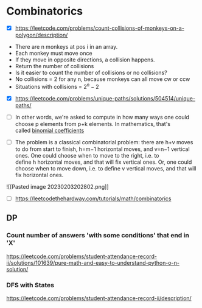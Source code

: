 ---
---
# Combinatorics
- [x] https://leetcode.com/problems/count-collisions-of-monkeys-on-a-polygon/description/
- There are n monkeys at pos i in an array. 
- Each monkey must move once
- If they move in opposite directions, a collision happens.
- Return the number of collisions
- Is it easier to count the number of collisions or no collisions?
- No collisions = 2 for any n, because monkeys can all move cw or ccw
- Situations with collisions = $2^n - 2$

- [x] https://leetcode.com/problems/unique-paths/solutions/504514/unique-paths/
- [ ] In other words, we're asked to compute in how many ways one could choose p elements from p+k elements. In mathematics, that's called [binomial coefficients](https://en.wikipedia.org/wiki/Binomial_coefficient)
- [ ] The problem is a classical combinatorial problem: there are h+v moves to do from start to finish, h=m−1 horizontal moves, and v=n−1 vertical ones. One could choose when to move to the right, i.e. to define h horizontal moves, and that will fix vertical ones. Or, one could choose when to move down, i.e. to define v vertical moves, and that will fix horizontal ones.


![[Pasted image 20230203202802.png]]

- [ ] https://leetcodethehardway.com/tutorials/math/combinatorics




## DP
### Count number of answers 'with some conditions' that end in 'X'
https://leetcode.com/problems/student-attendance-record-ii/solutions/101639/pure-math-and-easy-to-understand-python-o-n-solution/

### DFS with States
https://leetcode.com/problems/student-attendance-record-ii/description/